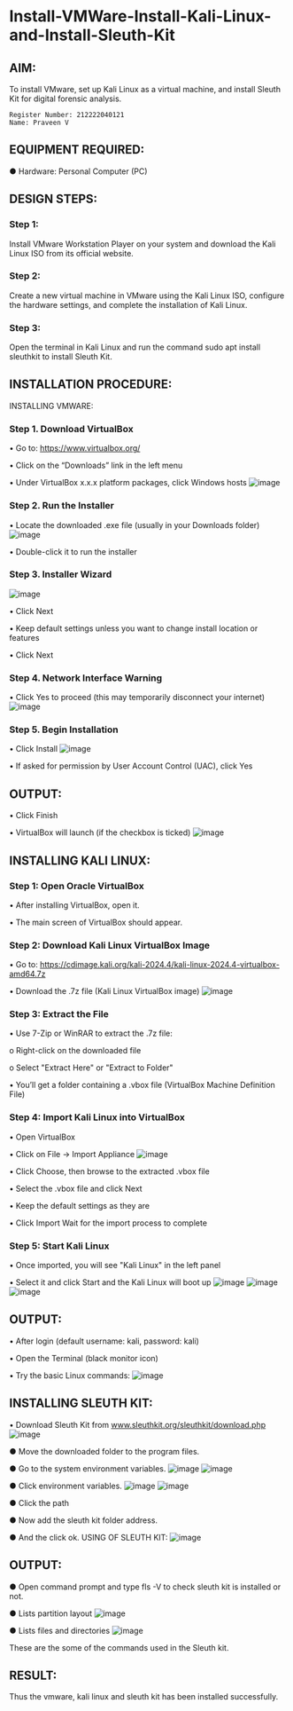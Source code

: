 # Install-VMWare-Install-Kali-Linux-and-Install-Sleuth-Kit
## AIM:

To install VMware, set up Kali Linux as a virtual machine, and install Sleuth Kit for digital forensic analysis.

```
Register Number: 212222040121
Name: Praveen V
```

## EQUIPMENT REQUIRED:
  ●	Hardware: Personal Computer (PC)


## DESIGN STEPS:

### Step 1:

Install VMware Workstation Player on your system and download the Kali Linux ISO from its official website.

### Step 2:

Create a new virtual machine in VMware using the Kali Linux ISO, configure the hardware settings, and complete the installation of Kali Linux.

### Step 3:

Open the terminal in Kali Linux and run the command sudo apt install sleuthkit to install Sleuth Kit.

## INSTALLATION PROCEDURE:
INSTALLING VMWARE:
### Step 1. Download VirtualBox
  •	Go to: https://www.virtualbox.org/
  
  •	Click on the “Downloads” link in the left menu
  
  •	Under VirtualBox x.x.x platform packages, click Windows hosts
  ![image](https://github.com/user-attachments/assets/6b3b5dea-3bd0-4e2f-9e19-791776312cb3)

### Step 2. Run the Installer
  •	Locate the downloaded .exe file (usually in your Downloads folder)
  ![image](https://github.com/user-attachments/assets/2e1124f5-c545-49c1-a32e-77b570772e47)
  
  •	Double-click it to run the installer
### Step 3. Installer Wizard
![image](https://github.com/user-attachments/assets/b6ce457d-ef4d-44f0-a364-239882032541)

  •	Click Next
  
  •	Keep default settings unless you want to change install location or features
  
  •	Click Next
### Step  4. Network Interface Warning
  •	Click Yes to proceed (this may temporarily disconnect your internet)
  ![image](https://github.com/user-attachments/assets/fc27e8c9-87f3-47be-a144-3e07124d6c9a)

### Step  5. Begin Installation
  •	Click Install
  ![image](https://github.com/user-attachments/assets/6241549f-0079-4fba-9b9a-09f76bca4db6)
  
  •	If asked for permission by User Account Control (UAC), click Yes

## OUTPUT:
  •	Click Finish
  
  •	VirtualBox will launch (if the checkbox is ticked)
  ![image](https://github.com/user-attachments/assets/dff98782-4186-4717-b97f-e59adc929945)

## INSTALLING KALI LINUX:
### Step 1: Open Oracle VirtualBox
  •	After installing VirtualBox, open it.
  
  •	The main screen of VirtualBox should appear.
### Step 2: Download Kali Linux VirtualBox Image
  •	Go to:
   https://cdimage.kali.org/kali-2024.4/kali-linux-2024.4-virtualbox-amd64.7z
   
  •	Download the .7z file (Kali Linux VirtualBox image)
  ![image](https://github.com/user-attachments/assets/0ca20847-91fe-4745-b21e-ac4d0caa72a4)
  
### Step 3: Extract the File
  •	Use 7-Zip or WinRAR to extract the .7z file:
  
  o	Right-click on the downloaded file
  
  o	Select "Extract Here" or "Extract to Folder"
  
  •	You’ll get a folder containing a .vbox file (VirtualBox Machine Definition File)
### Step 4: Import Kali Linux into VirtualBox
  •	Open VirtualBox
  
  •	Click on File → Import Appliance
  ![image](https://github.com/user-attachments/assets/da7fd3b1-a9b0-40fb-93dc-f0d9a1b15bfa)
  
  •	Click Choose, then browse to the extracted .vbox file
  
  •	Select the .vbox file and click Next
  
  •	Keep the default settings as they are
  
  •	Click Import  Wait for the import process to complete
### Step 5: Start Kali Linux
  •	Once imported, you will see "Kali Linux" in the left panel
  
  •	Select it and click Start and the Kali Linux will boot up
  ![image](https://github.com/user-attachments/assets/07334803-be51-4b19-954f-b33010c68fa6)
  ![image](https://github.com/user-attachments/assets/90b2f754-6de1-44c0-bb00-5523e82c8632)
  ![image](https://github.com/user-attachments/assets/52a08d92-1ede-4009-81a3-b1d9719a0db4)
  
## OUTPUT:
  •	After login (default username: kali, password: kali)
  
  •	Open the Terminal (black monitor icon)
  
  •	Try the basic Linux commands:
  ![image](https://github.com/user-attachments/assets/34666e5d-2bc9-4d96-b2b9-493ae4b6cf46)
  
## INSTALLING SLEUTH KIT:
  •	Download Sleuth Kit from www.sleuthkit.org/sleuthkit/download.php
  ![image](https://github.com/user-attachments/assets/9355a68d-e06d-4642-971b-8cda41f6229e)
  
  ●	Move the downloaded folder to the program files.
  
  ●	Go to the system environment variables.
  ![image](https://github.com/user-attachments/assets/cd11b600-7248-4db7-9056-103cd0375274)
  ![image](https://github.com/user-attachments/assets/9b23a2db-287e-45e0-8037-5abdadccc401)
  
  ● Click environment variables.
  ![image](https://github.com/user-attachments/assets/63bf5230-4ef6-457c-b084-7012086de8e4)
  ![image](https://github.com/user-attachments/assets/7b371029-5ce9-4050-8252-26901ab81b4e)
  
  ●	Click the path
  
  ●	Now add the sleuth kit folder address.
  
  ●	And the click ok. USING OF SLEUTH KIT:
  ![image](https://github.com/user-attachments/assets/c8ec3ab7-646e-4f93-a02a-54a2698f05fa)
  
## OUTPUT:
  ● Open command prompt and type fls -V to check sleuth kit is installed or not.
  
  ●	Lists partition layout
  ![image](https://github.com/user-attachments/assets/13fd54bd-3807-48b9-a923-25e85f1a9735)
  
  ●	Lists files and directories
  ![image](https://github.com/user-attachments/assets/968d265d-8065-47a3-9e38-2f4032bb2535)

These are the some of the commands used in the Sleuth kit.

## RESULT:
Thus the vmware, kali linux and sleuth kit has been installed successfully.

